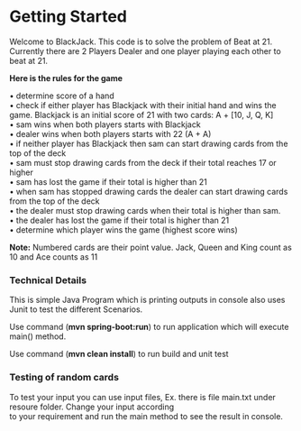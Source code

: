 # Getting Started

Welcome to BlackJack. This code is to solve the problem of Beat at 21. Currently there are 2 Players Dealer and one player 
playing each other to beat at 21.

**Here is the rules for the game**

• determine score of a hand <br />
• check if either player has Blackjack with their initial hand and wins the game. Blackjack is an initial score of 21 with two cards: A + [10, J, Q, K] <br />
• sam wins when both players starts with Blackjack <br />
• dealer wins when both players starts with 22 (A + A) <br />
• if neither player has Blackjack then sam can start drawing cards from the top of the deck <br />
• sam must stop drawing cards from the deck if their total reaches 17 or higher <br />
• sam has lost the game if their total is higher than 21 <br />
• when sam has stopped drawing cards the dealer can start drawing cards from the top of the deck <br />
• the dealer must stop drawing cards when their total is higher than sam.<br />
• the dealer has lost the game if their total is higher than 21 <br />
• determine which player wins the game (highest score wins) <br />

**Note:** Numbered cards are their point value. Jack, Queen and King count as 10 and Ace counts as 11 <br />

### Technical Details

This is simple Java Program which is printing outputs in console also uses Junit to test the different Scenarios. <br />

Use command (**mvn spring-boot:run**) to run application which will execute main() method. <br />

Use command (**mvn clean install**) to run build and unit test

### Testing of random cards

To test your input you can use input files, Ex. there is file main.txt under resoure folder. Change your input according <br />
to your requirement and run the main method to see the result in console.




